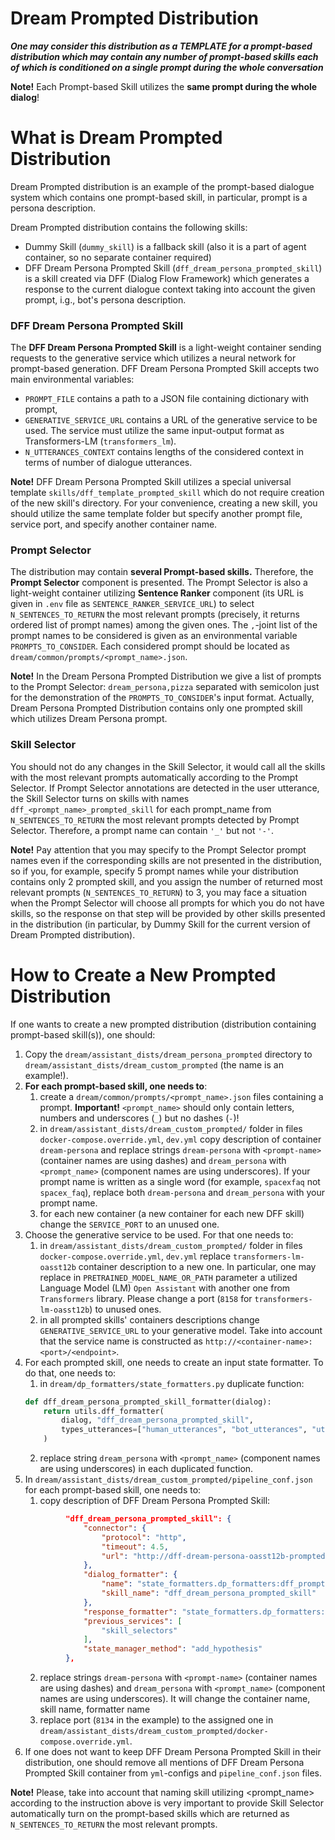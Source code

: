 # Dream Prompted Distribution

**_One may consider this distribution as a TEMPLATE for a prompt-based distribution which may contain any number of 
prompt-based skills each of which is conditioned on a single prompt during the whole conversation_**

**Note!** Each Prompt-based Skill utilizes the **same prompt during the whole dialog**!

# What is Dream Prompted Distribution

Dream Prompted distribution is an example of the prompt-based dialogue system which contains one prompt-based skill, 
in particular, prompt is a persona description. 

Dream Prompted distribution contains the following skills:
* Dummy Skill (`dummy_skill`) is a fallback skill (also it is a part of agent container, so no separate container required)
* DFF Dream Persona Prompted Skill (`dff_dream_persona_prompted_skill`) is a skill created via DFF (Dialog Flow Framework)
which generates a response to the current dialogue context taking into account the given prompt, i.g., bot's persona description.

### DFF Dream Persona Prompted Skill

The **DFF Dream Persona Prompted Skill** is a light-weight container sending requests to the generative service 
which utilizes a neural network for prompt-based generation.
DFF Dream Persona Prompted Skill accepts two main environmental variables:
  * `PROMPT_FILE`  contains a path to a JSON file containing dictionary with prompt, 
  * `GENERATIVE_SERVICE_URL` contains a URL of the generative service to be used.
  The service must utilize the same input-output format as Transformers-LM (`transformers_lm`). 
  * `N_UTTERANCES_CONTEXT` contains lengths of the considered context in terms of number of dialogue utterances.

**Note!** DFF Dream Persona Prompted Skill utilizes a special universal template `skills/dff_template_prompted_skill`
which do not require creation of the new skill's directory. For your convenience, creating a new skill, 
you should utilize the same template folder but specify another prompt file, service port, and specify another container name.

### Prompt Selector

The distribution may contain **several Prompt-based skills.** Therefore, the **Prompt Selector** component is presented. 
The Prompt Selector is also a light-weight container utilizing **Sentence Ranker** component 
(its URL is given in `.env` file as `SENTENCE_RANKER_SERVICE_URL`) to select `N_SENTENCES_TO_RETURN` 
the most relevant prompts (precisely, it returns ordered list of prompt names) among the given ones. 
The `,`-joint list of the prompt names to be considered is given as an environmental variable `PROMPTS_TO_CONSIDER`.
Each considered prompt should be located as `dream/common/prompts/<prompt_name>.json`.

**Note!** In the Dream Persona Prompted Distribution we give a list of prompts to the Prompt Selector: `dream_persona,pizza` 
separated with semicolon just for the demonstration of the `PROMPTS_TO_CONSIDER`'s input format. Actually,
Dream Persona Prompted Distribution contains only one prompted skill which utilizes Dream Persona prompt.

### Skill Selector

You should not do any changes in the Skill Selector, it would call all the skills with the most relevant prompts
automatically according to the Prompt Selector.  If Prompt Selector annotations are detected in the user utterance, 
the Skill Selector turns on skills with names `dff_<prompt_name>_prompted_skill` for each prompt_name from
`N_SENTENCES_TO_RETURN` the most relevant prompts detected by Prompt Selector. 
Therefore, a prompt name can contain `'_'` but not `'-'`. 

**Note!** Pay attention that you may specify to the Prompt Selector prompt names 
even if the corresponding skills are not presented in the distribution, so if you, for example, specify 5 prompt names
while your distribution contains only 2 prompted skill, and you assign the number of returned most relevant prompts
(`N_SENTENCES_TO_RETURN`) to 3, you may face a situation when the Prompt Selector will choose all prompts for which
you do not have skills, so the response on that step will be provided by other skills presented in the distribution 
(in particular, by Dummy Skill for the current version of Dream Prompted distribution).

# How to Create a New Prompted Distribution

If one wants to create a new prompted distribution (distribution containing prompt-based skill(s)), one should:

1. Copy the `dream/assistant_dists/dream_persona_prompted` directory to `dream/assistant_dists/dream_custom_prompted`
(the name is an example!).
2. **For each prompt-based skill, one needs to**:
   1. create a `dream/common/prompts/<prompt_name>.json` files containing a prompt. 
   **Important!** `<prompt_name>` should only contain letters, numbers and underscores (`_`) but no dashes (`-`)!
   2. in `dream/assistant_dists/dream_custom_prompted/` folder in files `docker-compose.override.yml`, `dev.yml` 
   copy description of container `dream-persona` and replace strings `dream-persona` with `<prompt-name>` 
   (container names are using dashes) and 
   `dream_persona` with `<prompt_name>` (component names are using underscores). 
   If your prompt name is written as a single word 
   (for example, `spacexfaq` not `spacex_faq`), replace both `dream-persona` and `dream_persona` with your prompt name.
   3. for each new container (a new container for each new DFF skill) change the `SERVICE_PORT` 
   to an unused one.
3. Choose the generative service to be used. For that one needs to:
   1. in `dream/assistant_dists/dream_custom_prompted/` folder in files `docker-compose.override.yml`, `dev.yml` 
   replace `transformers-lm-oasst12b` container description to a new one. 
   In particular, one may replace in `PRETRAINED_MODEL_NAME_OR_PATH` parameter 
   a utilized Language Model (LM) `Open Assistant` with another one from `Transformers` library. 
   Please change a port (`8158` for `transformers-lm-oasst12b`) to unused ones. 
   2. in all prompted skills' containers descriptions change `GENERATIVE_SERVICE_URL` to your generative model. 
   Take into account that the service name is constructed as `http://<container-name>:<port>/<endpoint>`. 
4. For each prompted skill, one needs to create an input state formatter. To do that, one needs to:
   1. in `dream/dp_formatters/state_formatters.py` duplicate function:
   ```python
   def dff_dream_persona_prompted_skill_formatter(dialog):
       return utils.dff_formatter(
           dialog, "dff_dream_persona_prompted_skill",
           types_utterances=["human_utterances", "bot_utterances", "utterances"]
       )
   ```
   2. replace string  `dream_persona` with `<prompt_name>` (component names are using underscores) in each duplicated function. 
5. In `dream/assistant_dists/dream_custom_prompted/pipeline_conf.json` for each prompt-based skill, one needs to:
   1. copy description of DFF Dream Persona Prompted Skill:
   ```json
            "dff_dream_persona_prompted_skill": {
                "connector": {
                    "protocol": "http",
                    "timeout": 4.5,
                    "url": "http://dff-dream-persona-oasst12b-prompted-skill:8134/respond"
                },
                "dialog_formatter": {
                    "name": "state_formatters.dp_formatters:dff_prompted_skill_formatter",
                    "skill_name": "dff_dream_persona_prompted_skill"
                },
                "response_formatter": "state_formatters.dp_formatters:skill_with_attributes_formatter_service",
                "previous_services": [
                    "skill_selectors"
                ],
                "state_manager_method": "add_hypothesis"
            },
   ```
   2. replace strings `dream-persona` with `<prompt-name>` (container names are using dashes) and 
   `dream_persona` with `<prompt_name>` (component names are using underscores). It will change the container name, 
   skill name, formatter name
   3. replace port (`8134` in the example) to the assigned one in 
   `dream/assistant_dists/dream_custom_prompted/docker-compose.override.yml`.
6. If one does not want to keep DFF Dream Persona Prompted Skill in their distribution, one should remove all mentions
of DFF Dream Persona Prompted Skill container from `yml`-configs and `pipeline_conf.json` files.

**Note!** Please, take into account that naming skill utilizing <prompt_name> according to the instruction above
is very important to provide Skill Selector automatically turn on the prompt-based skills which are returned as 
`N_SENTENCES_TO_RETURN` the most relevant prompts.



